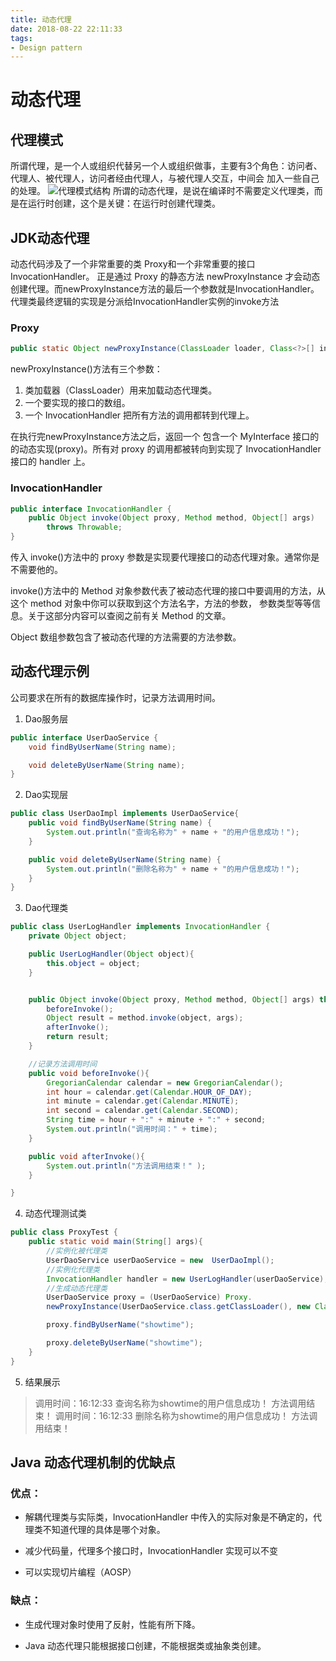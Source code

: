```yaml
---
title: 动态代理
date: 2018-08-22 22:11:33
tags:
- Design pattern
---
```

# 动态代理
## 代理模式
所谓代理，是一个人或组织代替另一个人或组织做事，主要有3个角色：访问者、代理人、被代理人，访问者经由代理人，与被代理人交互，中间会
加入一些自己的处理。
![代理模式结构](http://oc3r3rke2.bkt.clouddn.com/15222394888944.jpg)
所谓的动态代理，是说在编译时不需要定义代理类，而是在运行时创建，这个是关键：在运行时创建代理类。

## JDK动态代理
动态代码涉及了一个非常重要的类 Proxy和一个非常重要的接口InvocationHandler。
正是通过 Proxy 的静态方法 newProxyInstance 才会动态创建代理。而newProxyInstance方法的最后一个参数就是InvocationHandler。代理类最终逻辑的实现是分派给InvocationHandler实例的invoke方法

### Proxy
```java
public static Object newProxyInstance(ClassLoader loader, Class<?>[] interfaces, InvocationHandler h)
```
newProxyInstance()方法有三个参数：
1. 类加载器（ClassLoader）用来加载动态代理类。
2. 一个要实现的接口的数组。
3. 一个 InvocationHandler 把所有方法的调用都转到代理上。

在执行完newProxyInstance方法之后，返回一个 包含一个 MyInterface 接口的的动态实现(proxy)。所有对 proxy 的调用都被转向到实现了
InvocationHandler 接口的 handler 上。
### InvocationHandler
```java
public interface InvocationHandler {
    public Object invoke(Object proxy, Method method, Object[] args)
        throws Throwable;
}
```
传入 invoke()方法中的 proxy 参数是实现要代理接口的动态代理对象。通常你是不需要他的。

invoke()方法中的 Method 对象参数代表了被动态代理的接口中要调用的方法，从这个 method 对象中你可以获取到这个方法名字，方法的参数，
参数类型等等信息。关于这部分内容可以查阅之前有关 Method 的文章。

Object 数组参数包含了被动态代理的方法需要的方法参数。

## 动态代理示例
公司要求在所有的数据库操作时，记录方法调用时间。
1. Dao服务层
```java
public interface UserDaoService {
    void findByUserName(String name);

    void deleteByUserName(String name);
}
```
2. Dao实现层
```java
public class UserDaoImpl implements UserDaoService{
    public void findByUserName(String name) {
        System.out.println("查询名称为" + name + "的用户信息成功！");
    }

    public void deleteByUserName(String name) {
        System.out.println("删除名称为" + name + "的用户信息成功！");
    }
}
```
3. Dao代理类
```java
public class UserLogHandler implements InvocationHandler {
    private Object object;

    public UserLogHandler(Object object){
        this.object = object;
    }


    public Object invoke(Object proxy, Method method, Object[] args) throws Throwable {
        beforeInvoke();
        Object result = method.invoke(object, args);
        afterInvoke();
        return result;
    }

    //记录方法调用时间
    public void beforeInvoke(){
        GregorianCalendar calendar = new GregorianCalendar();
        int hour = calendar.get(Calendar.HOUR_OF_DAY);
        int minute = calendar.get(Calendar.MINUTE);
        int second = calendar.get(Calendar.SECOND);
        String time = hour + ":" + minute + ":" + second;
        System.out.println("调用时间：" + time);
    }

    public void afterInvoke(){
        System.out.println("方法调用结束！" );
    }

}
```

4. 动态代理测试类
```java
public class ProxyTest {
    public static void main(String[] args){
        //实例化被代理类
        UserDaoService userDaoService = new  UserDaoImpl();
        //实例化代理类
        InvocationHandler handler = new UserLogHandler(userDaoService);
        //生成动态代理类
        UserDaoService proxy = (UserDaoService) Proxy.
        newProxyInstance(UserDaoService.class.getClassLoader(), new Class[]{UserDaoService.class}, handler);

        proxy.findByUserName("showtime");

        proxy.deleteByUserName("showtime");
    }
}
```
5. 结果展示
 > 调用时间：16:12:33
  查询名称为showtime的用户信息成功！
  方法调用结束！
  调用时间：16:12:33
  删除名称为showtime的用户信息成功！
  方法调用结束！

## Java 动态代理机制的优缺点
### 优点：

* 解耦代理类与实际类，InvocationHandler 中传入的实际对象是不确定的，代理类不知道代理的具体是哪个对象。

* 减少代码量，代理多个接口时，InvocationHandler 实现可以不变

* 可以实现切片编程（AOSP）

### 缺点：

* 生成代理对象时使用了反射，性能有所下降。

* Java 动态代理只能根据接口创建，不能根据类或抽象类创建。
